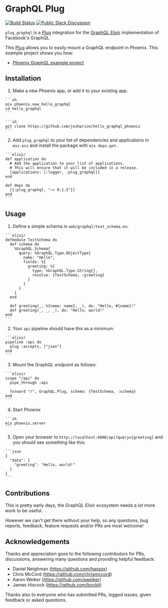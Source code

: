 # GraphQL Plug

[![Build Status](https://travis-ci.org/joshprice/plug_graphql.svg)](https://travis-ci.org/joshprice/plug_graphql)
[![Public Slack Discussion](https://graphql-slack.herokuapp.com/badge.svg)](https://graphql-slack.herokuapp.com/)

`plug_graphql` is a [Plug](https://github.com/elixir-lang/plug) integration for the [GraphQL Elixir](https://github.com/joshprice/graphql-elixir) implementation of Facebook's GraphQL.

This [Plug](https://github.com/elixir-lang/plug) allows you to easily mount a GraphQL endpoint in Phoenix. This example project shows you how:

* [Phoenix GraphQL example project](https://github.com/joshprice/hello_graphql_phoenix)


## Installation

  1. Make a new Phoenix app, or add it to your existing app.

    ```sh
    mix phoenix.new hello_graphql
    cd hello_graphql
    ```

    ```sh
    git clone https://github.com/joshprice/hello_graphql_phoenix
    ```

  2. Add `plug_graphql` to your list of dependencies and applications in `mix.exs` and install the package with `mix deps.get`.

    ```elixir
    def application do
      # Add the application to your list of applications.
      # This will ensure that it will be included in a release.
      [applications: [:logger, :plug_graphql]]
    end

    def deps do
      [{:plug_graphql, "~> 0.1.5"}]
    end
    ```

## Usage

  1. Define a simple schema in `web/graphql/test_schema.ex`:

    ```elixir
    defmodule TestSchema do
      def schema do
        %GraphQL.Schema{
          query: %GraphQL.Type.ObjectType{
            name: "Hello",
            fields: %{
              greeting: %{
                type: %GraphQL.Type.String{},
                resolve: {TestSchema, :greeting}
              }
            }
          }
        }
      end

      def greeting(_, %{name: name}, _), do: "Hello, #{name}!"
      def greeting(_, _, _), do: "Hello, world!"
    end
    ```

  2. Your `api` pipeline should have this as a minimum:

    ```elixir
    pipeline :api do
      plug :accepts, ["json"]
    end
    ```

  3. Mount the GraphQL endpoint as follows:

    ```elixir
    scope "/api" do
      pipe_through :api

      forward "/", GraphQL.Plug, schema: {TestSchema, :schema}
    end
    ```

  4. Start Phoenix

    ```sh
    mix phoenix.server
    ```

  5. Open your browser to `http://localhost:4000/api?query={greeting}` and you should see something like this:

    ```json
    {
      "data": {
        "greeting": "Hello, world!"
      }
    }
    ```

## Contributions

This is pretty early days, the GraphQL Elixir ecosystem needs a lot more work to be useful.

However we can't get there without your help, so any questions, bug reports, feedback,
feature requests and/or PRs are most welcome!

## Acknowledgements

Thanks and appreciation goes to the following contributors for PRs, discussions, answering many questions and providing helpful feedback:

* Daniel Neighman (https://github.com/hassox)
* Chris McCord (https://github.com/chrismccord)
* Aaron Weiker (https://github.com/aweiker)
* James Hiscock (https://github.com/bockit)

Thanks also to everyone who has submitted PRs, logged issues, given feedback or asked questions.
